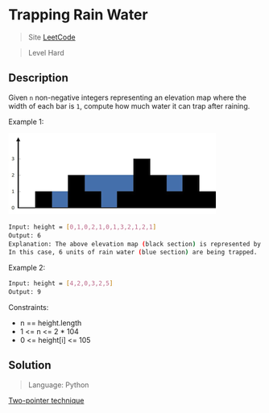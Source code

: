 Trapping Rain Water
====

> Site [LeetCode](https://leetcode.com/problems/trapping-rain-water)

> Level Hard

## Description

Given `n` non-negative integers representing an elevation map where the width of each bar is `1`, compute how much water it can trap after raining.


Example 1:

![Example 1](../../../assets/rainwatertrap.png)

```bash
Input: height = [0,1,0,2,1,0,1,3,2,1,2,1]
Output: 6
Explanation: The above elevation map (black section) is represented by array [0,1,0,2,1,0,1,3,2,1,2,1].
In this case, 6 units of rain water (blue section) are being trapped.

```

Example 2:
```bash
Input: height = [4,2,0,3,2,5]
Output: 9
```

Constraints:

- n == height.length
- 1 <= n <= 2 * 104
- 0 <= height[i] <= 105



## Solution
> Language: Python

[Two-pointer technique](https://leetcode.com/articles/two-pointer-technique)

```python

```